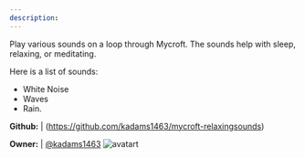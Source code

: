 ```yaml
---
description: 
---
```

Play various sounds on a loop through Mycroft. The sounds help with sleep, relaxing, or meditating.

Here is a list of sounds:

* White Noise
* Waves
* Rain.

**Github:** | (https://github.com/kadams1463/mycroft-relaxingsounds)

**Owner:** | [@kadams1463](https://github.com/kadams1463) ![avatart](https://avatars3.githubusercontent.com/u/44598379?v=4)

